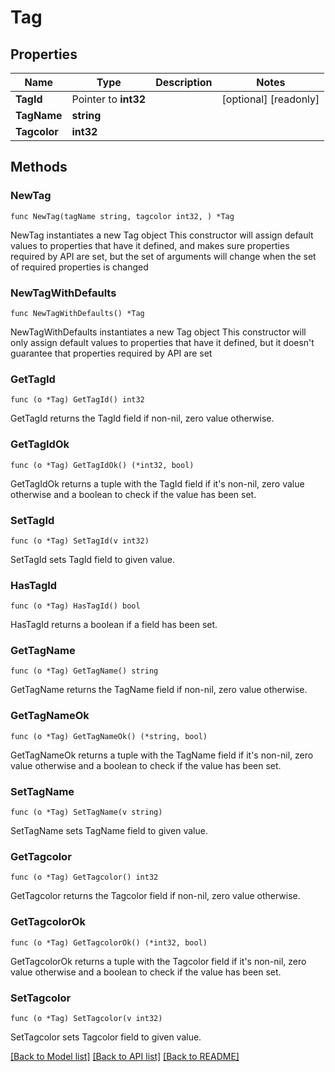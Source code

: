 # Tag

## Properties

Name | Type | Description | Notes
------------ | ------------- | ------------- | -------------
**TagId** | Pointer to **int32** |  | [optional] [readonly] 
**TagName** | **string** |  | 
**Tagcolor** | **int32** |  | 

## Methods

### NewTag

`func NewTag(tagName string, tagcolor int32, ) *Tag`

NewTag instantiates a new Tag object
This constructor will assign default values to properties that have it defined,
and makes sure properties required by API are set, but the set of arguments
will change when the set of required properties is changed

### NewTagWithDefaults

`func NewTagWithDefaults() *Tag`

NewTagWithDefaults instantiates a new Tag object
This constructor will only assign default values to properties that have it defined,
but it doesn't guarantee that properties required by API are set

### GetTagId

`func (o *Tag) GetTagId() int32`

GetTagId returns the TagId field if non-nil, zero value otherwise.

### GetTagIdOk

`func (o *Tag) GetTagIdOk() (*int32, bool)`

GetTagIdOk returns a tuple with the TagId field if it's non-nil, zero value otherwise
and a boolean to check if the value has been set.

### SetTagId

`func (o *Tag) SetTagId(v int32)`

SetTagId sets TagId field to given value.

### HasTagId

`func (o *Tag) HasTagId() bool`

HasTagId returns a boolean if a field has been set.

### GetTagName

`func (o *Tag) GetTagName() string`

GetTagName returns the TagName field if non-nil, zero value otherwise.

### GetTagNameOk

`func (o *Tag) GetTagNameOk() (*string, bool)`

GetTagNameOk returns a tuple with the TagName field if it's non-nil, zero value otherwise
and a boolean to check if the value has been set.

### SetTagName

`func (o *Tag) SetTagName(v string)`

SetTagName sets TagName field to given value.


### GetTagcolor

`func (o *Tag) GetTagcolor() int32`

GetTagcolor returns the Tagcolor field if non-nil, zero value otherwise.

### GetTagcolorOk

`func (o *Tag) GetTagcolorOk() (*int32, bool)`

GetTagcolorOk returns a tuple with the Tagcolor field if it's non-nil, zero value otherwise
and a boolean to check if the value has been set.

### SetTagcolor

`func (o *Tag) SetTagcolor(v int32)`

SetTagcolor sets Tagcolor field to given value.



[[Back to Model list]](../README.md#documentation-for-models) [[Back to API list]](../README.md#documentation-for-api-endpoints) [[Back to README]](../README.md)



